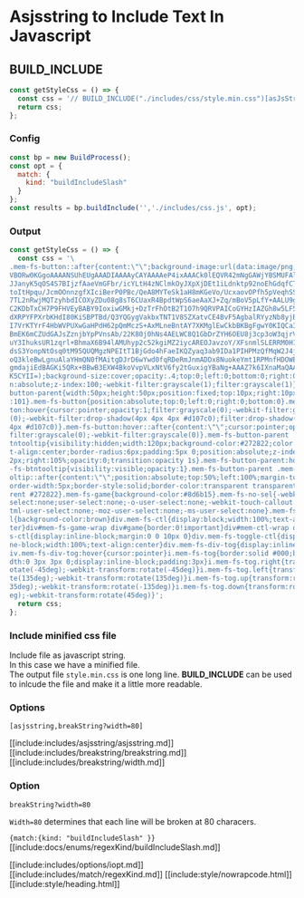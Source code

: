 # Asjsstring to Include Text In Javascript

## BUILD_INCLUDE

<div class="nowrapcode">

```js
const getStyleCss = () => {
  const css = '// BUILD_INCLUDE("./includes/css/style.min.css")[asJsString,breakstring?width=80]';
  return css;
};
```

</div>

### Config

````js
const bp = new BuildProcess();
const opt = {
  match: {
    kind: "buildIncludeSlash"
  }
};
const results = bp.buildInclude('','./includes/css.js', opt);
````

### Output

<div class="nowrapcode">

```js
const getStyleCss = () => {
  const css = '\
.mem-fs-button::after{content:\"\";background-image:url(data:image/png;base64,i\
VBORw0KGgoAAAANSUhEUgAAADIAAAAyCAYAAAAeP4ixAAACk0lEQVR42mNgGAWjYBSMUFAlx8RQI69I\
JJanyK5qOS4S7BIjzfAaeVmGFbr/icYLtH4zNClmkOyJXpXjDEt1iLdnktp92noEhGdqfCTJjnoFV5L\
toItHpqu/JcmOOnnzgfXIciBerP0PBc/QeA8MYTeSk1aH8mKGeVo/UcxaovOPfh5pVeqhSSEDyvhT1B\
7TL2nRwjMQTzyhbdICOXyZDu08g8sT6CUaxR4BpdtWpS6aeAaXJ+Zq/mBoV5pLfY+AALU9g88TtfJaD\
C2KDbTxCH7P9FHVEyBABY9IoxiwGMkj+DzTrFhOtB2T1O7h9QRVPAICoGYHzIAZGh8w5LF5ZqbGJ7Jr\
dXRPYFPXrbKHdI80KiSBPTBd/Q3YQGygVakbxTNT1V8SZXatvCE4BvF5AgbalRYyzNb8yjBR9SZDtbw\
I7VrKTYrF4HbWVPUXwGaHPdH62pQmMczS+AxMLneBntAY7XKMglEwCkbBKBgFgwY0KIQCa3UbElu/LO\
BmEK6mCZUdGAJsZznjbYpPVnsAb/22K80j0hNs4AELWC8Q1GbDrZYH6OEU8j3cp3oW3qjrVN5AVH9it\
uY3IhuksUR1zqrl+BhmaX6B94lAMUhyp2c52kgiMZ2iycAREOJavzoY/XFsnmlSLERRM0H1OvV6iPh7\
dsS3YonpNtOsq0tM95QUQMgzNPEItT1BjGdo4hFaeIKQZyaq3ab9IDa1PIHPMzQfMqW2J4j1DFU9ArK\
oQ3kleBwLgnuAlaYHmQN0fMAitgDJrD6wYwd0fqRDeRmJnmADDx8NuokeYmt1RPMnfHDOWE1Uu0myHf\
gmdajiEdBAGKi5QRx+BBwB3EXW4BkoVvpVLxNtV6fy2tGuxigYBaNg+AAAZ7k6IXnaMaQAAAAASUVOR\
K5CYII=);background-size:cover;opacity:.4;top:0;left:0;bottom:0;right:0;positio\
n:absolute;z-index:100;-webkit-filter:grayscale(1);filter:grayscale(1)}.mem-fs-\
button-parent{width:50px;height:50px;position:fixed;top:10px;right:10px;z-index\
:101}.mem-fs-button{position:absolute;top:0;left:0;right:0;bottom:0}.mem-fs-but\
ton:hover{cursor:pointer;opacity:1;filter:grayscale(0);-webkit-filter:grayscale\
(0);-webkit-filter:drop-shadow(4px 4px 4px #d107c0);filter:drop-shadow(4px 4px \
4px #d107c0)}.mem-fs-button:hover::after{content:\"\";cursor:pointer;opacity:1;\
filter:grayscale(0);-webkit-filter:grayscale(0)}.mem-fs-button-parent .mem-fs-b\
tntooltip{visibility:hidden;width:120px;background-color:#272822;color:#fff;tex\
t-align:center;border-radius:6px;padding:5px 0;position:absolute;z-index:1;top:\
2px;right:105%;opacity:0;transition:opacity 1s}.mem-fs-button-parent:hover .mem\
-fs-btntooltip{visibility:visible;opacity:1}.mem-fs-button-parent .mem-fs-btnto\
oltip::after{content:\"\";position:absolute;top:50%;left:100%;margin-top:-5px;b\
order-width:5px;border-style:solid;border-color:transparent transparent transpa\
rent #272822}.mem-fs-game{background-color:#8d6b15}.mem-fs-no-sel{-webkit-user-\
select:none;user-select:none;-o-user-select:none;-webkit-touch-callout:none;-kh\
tml-user-select:none;-moz-user-select:none;-ms-user-select:none}.mem-fs-wrap-ct\
l{background-color:brown}div.mem-fs-ctl{display:block;width:100%;text-align:cen\
ter}div#mem-fs-game-wrap div#game{border:0!important}div#mem-ctl-wrap div.mem-f\
s-ctl{display:inline-block;margin:0 0 10px 0}div.mem-fs-toggle-ctl{display:inli\
ne-block;width:100%;text-align:center}div.mem-fs-div-tog{display:inline-block}d\
iv.mem-fs-div-tog:hover{cursor:pointer}i.mem-fs-tog{border:solid #000;border-wi\
dth:0 3px 3px 0;display:inline-block;padding:3px}i.mem-fs-tog.right{transform:r\
otate(-45deg);-webkit-transform:rotate(-45deg)}i.mem-fs-tog.left{transform:rota\
te(135deg);-webkit-transform:rotate(135deg)}i.mem-fs-tog.up{transform:rotate(-1\
35deg);-webkit-transform:rotate(-135deg)}i.mem-fs-tog.down{transform:rotate(45d\
eg);-webkit-transform:rotate(45deg)}';
  return css;
};
```

</div>

### Include minified css file

Include file as javascript string.  
In this case we have a minified file.  
The output file `style.min.css` is one long line. **BUILD_INCLUDE** can be used to inlcude the file and make it a little more readable.

### Options

`[asjsstring,breakString?width=80]`

[[include:includes/asjsstring/asjsstring.md]]
[[include:includes/breakstring/breakstring.md]]
[[include:includes/breakstring/width.md]]

### Option

`breakString?width=80`

`Width=80` determines that each line will be broken at 80 characers.

`{match:{kind: "buildIncludeSlash" }}`  
[[include:docs/enums/regexKind/buildIncludeSlash.md]]

[[include:includes/options/iopt.md]]
[[include:includes/match/regexKind.md]]
[[include:style/nowrapcode.html]]  
[[include:style/heading.html]]